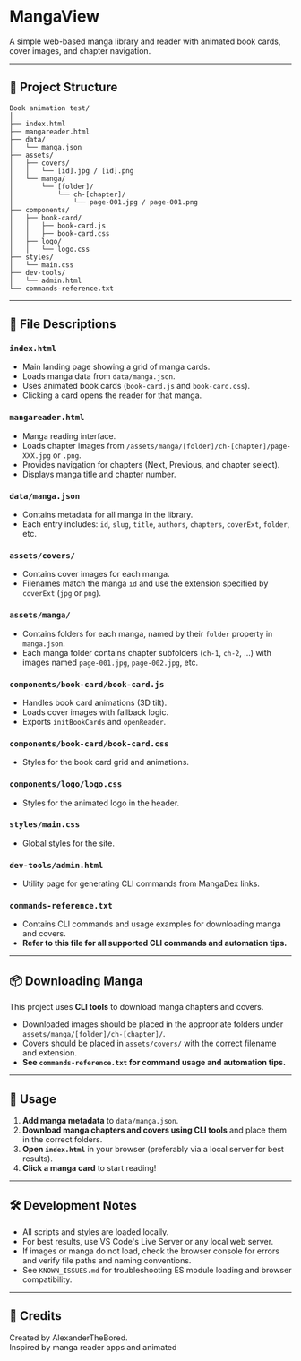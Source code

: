 # MangaView

A simple web-based manga library and reader with animated book cards, cover images, and chapter navigation.

---

## 📁 Project Structure

```
Book animation test/
│
├── index.html
├── mangareader.html
├── data/
│   └── manga.json
├── assets/
│   ├── covers/
│   │   └── [id].jpg / [id].png
│   └── manga/
│       └── [folder]/
│           └── ch-[chapter]/
│               └── page-001.jpg / page-001.png
├── components/
│   ├── book-card/
│   │   ├── book-card.js
│   │   ├── book-card.css
│   ├── logo/
│   │   └── logo.css
├── styles/
│   └── main.css
├── dev-tools/
│   └── admin.html
└── commands-reference.txt
```

---

## 📄 File Descriptions

### `index.html`
- Main landing page showing a grid of manga cards.
- Loads manga data from `data/manga.json`.
- Uses animated book cards (`book-card.js` and `book-card.css`).
- Clicking a card opens the reader for that manga.

### `mangareader.html`
- Manga reading interface.
- Loads chapter images from `/assets/manga/[folder]/ch-[chapter]/page-XXX.jpg` or `.png`.
- Provides navigation for chapters (Next, Previous, and chapter select).
- Displays manga title and chapter number.

### `data/manga.json`
- Contains metadata for all manga in the library.
- Each entry includes: `id`, `slug`, `title`, `authors`, `chapters`, `coverExt`, `folder`, etc.

### `assets/covers/`
- Contains cover images for each manga.
- Filenames match the manga `id` and use the extension specified by `coverExt` (`jpg` or `png`).

### `assets/manga/`
- Contains folders for each manga, named by their `folder` property in `manga.json`.
- Each manga folder contains chapter subfolders (`ch-1`, `ch-2`, ...) with images named `page-001.jpg`, `page-002.jpg`, etc.

### `components/book-card/book-card.js`
- Handles book card animations (3D tilt).
- Loads cover images with fallback logic.
- Exports `initBookCards` and `openReader`.

### `components/book-card/book-card.css`
- Styles for the book card grid and animations.

### `components/logo/logo.css`
- Styles for the animated logo in the header.

### `styles/main.css`
- Global styles for the site.

### `dev-tools/admin.html`
- Utility page for generating CLI commands from MangaDex links.

### `commands-reference.txt`
- Contains CLI commands and usage examples for downloading manga and covers.
- **Refer to this file for all supported CLI commands and automation tips.**

---

## 📦 Downloading Manga

This project uses **CLI tools** to download manga chapters and covers.  
- Downloaded images should be placed in the appropriate folders under `assets/manga/[folder]/ch-[chapter]/`.
- Covers should be placed in `assets/covers/` with the correct filename and extension.
- **See `commands-reference.txt` for command usage and automation tips.**

---

## 🚀 Usage

1. **Add manga metadata** to `data/manga.json`.
2. **Download manga chapters and covers using CLI tools** and place them in the correct folders.
3. **Open `index.html`** in your browser (preferably via a local server for best results).
4. **Click a manga card** to start reading!

---

## 🛠️ Development Notes

- All scripts and styles are loaded locally.
- For best results, use VS Code's Live Server or any local web server.
- If images or manga do not load, check the browser console for errors and verify file paths and naming conventions.
- See `KNOWN_ISSUES.md` for troubleshooting ES module loading and browser compatibility.

---

## 📢 Credits

Created by AlexanderTheBored.  
Inspired by manga reader apps and animated
